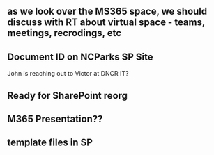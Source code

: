 ## as we look over the MS365 space, we should discuss with RT about virtual space - teams, meetings, recrodings, etc

## Document ID on NCParks SP Site
John is reaching out to Victor at DNCR IT?

## Ready for SharePoint reorg

## M365 Presentation??

## template files in SP